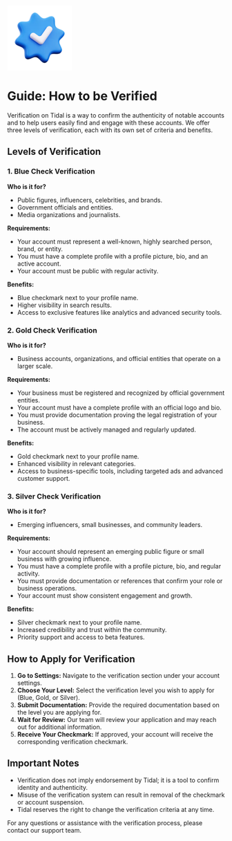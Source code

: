 <img src="../assets/verified-illustration.webp" alt="Verified Illustration" width="150" height="150" />

# Guide: How to be Verified

Verification on Tidal is a way to confirm the authenticity of notable accounts and to help users easily find and engage with these accounts. We offer three levels of verification, each with its own set of criteria and benefits.

## Levels of Verification

### 1. **Blue Check Verification**

**Who is it for?** 

- Public figures, influencers, celebrities, and brands.
- Government officials and entities.
- Media organizations and journalists.

**Requirements:**  

- Your account must represent a well-known, highly searched person, brand, or entity.
- You must have a complete profile with a profile picture, bio, and an active account.
- Your account must be public with regular activity.

**Benefits:** 

- Blue checkmark next to your profile name.
- Higher visibility in search results.
- Access to exclusive features like analytics and advanced security tools.

### 2. **Gold Check Verification**

**Who is it for?** 

- Business accounts, organizations, and official entities that operate on a larger scale.

**Requirements:** 

- Your business must be registered and recognized by official government entities.
- Your account must have a complete profile with an official logo and bio.
- You must provide documentation proving the legal registration of your business.
- The account must be actively managed and regularly updated.

**Benefits:**  

- Gold checkmark next to your profile name.
- Enhanced visibility in relevant categories.
- Access to business-specific tools, including targeted ads and advanced customer support.

### 3. **Silver Check Verification**

**Who is it for?** 

- Emerging influencers, small businesses, and community leaders.

**Requirements:**

- Your account should represent an emerging public figure or small business with growing influence.
- You must have a complete profile with a profile picture, bio, and regular activity.
- You must provide documentation or references that confirm your role or business operations.
- Your account must show consistent engagement and growth.

**Benefits:**

- Silver checkmark next to your profile name.
- Increased credibility and trust within the community.
- Priority support and access to beta features.

## How to Apply for Verification

1. **Go to Settings:** Navigate to the verification section under your account settings.
2. **Choose Your Level:** Select the verification level you wish to apply for (Blue, Gold, or Silver).
3. **Submit Documentation:** Provide the required documentation based on the level you are applying for.
4. **Wait for Review:** Our team will review your application and may reach out for additional information.
5. **Receive Your Checkmark:** If approved, your account will receive the corresponding verification checkmark.

## Important Notes

- Verification does not imply endorsement by Tidal; it is a tool to confirm identity and authenticity.
- Misuse of the verification system can result in removal of the checkmark or account suspension.
- Tidal reserves the right to change the verification criteria at any time.

For any questions or assistance with the verification process, please contact our support team.
